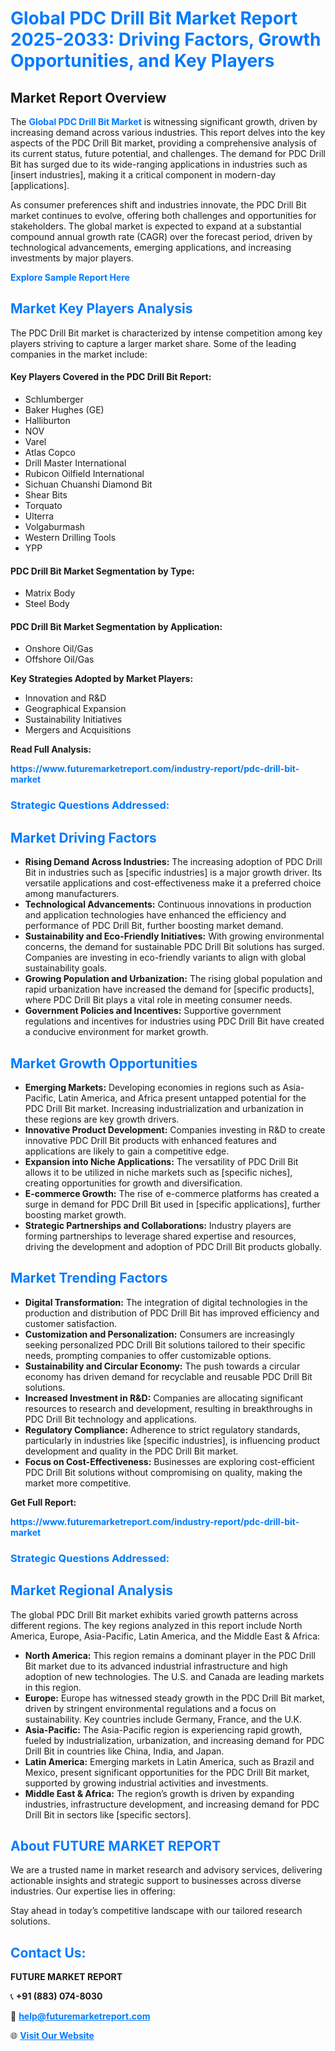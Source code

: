 <h1 style="color: #007BFF;">Global PDC Drill Bit Market Report 2025-2033: Driving Factors, Growth Opportunities, and Key Players</h1>

<section id="overview">
<h2>Market Report Overview</h2>
<p>The <a href="https://www.futuremarketreport.com/industry-report/pdc-drill-bit-market" style="color: #007BFF; text-decoration: none;"><strong>Global PDC Drill Bit Market</strong></a> is witnessing significant growth, driven by increasing demand across various industries. This report delves into the key aspects of the PDC Drill Bit market, providing a comprehensive analysis of its current status, future potential, and challenges. The demand for PDC Drill Bit has surged due to its wide-ranging applications in industries such as [insert industries], making it a critical component in modern-day [applications].</p>
<p>As consumer preferences shift and industries innovate, the PDC Drill Bit market continues to evolve, offering both challenges and opportunities for stakeholders. The global market is expected to expand at a substantial compound annual growth rate (CAGR) over the forecast period, driven by technological advancements, emerging applications, and increasing investments by major players.</p>
</section>

<section id="overview">
<p><a href="https://www.futuremarketreport.com/request-sample/reportId=57543" style="color: #007BFF; text-decoration: none;"><strong>Explore Sample Report Here</strong></a></p>
</section>

<section id="key-players">
<h2 style="color: #007BFF;">Market Key Players Analysis</h2>
<p>The PDC Drill Bit market is characterized by intense competition among key players striving to capture a larger market share. Some of the leading companies in the market include:</p>
<h4>Key Players Covered in the PDC Drill Bit Report:</h4>
<ul><li>Schlumberger</li><li>Baker Hughes (GE)</li><li>Halliburton</li><li>NOV</li><li>Varel</li><li>Atlas Copco</li><li>Drill Master International</li><li>Rubicon Oilfield International</li><li>Sichuan Chuanshi Diamond Bit</li><li>Shear Bits</li><li>Torquato</li><li>Ulterra</li><li>Volgaburmash</li><li>Western Drilling Tools</li><li>YPP</li></ul>
<h4>PDC Drill Bit Market Segmentation by Type:</h4>
<ul><li>Matrix Body</li><li>Steel Body</li></ul>

<h4>PDC Drill Bit Market Segmentation by Application:</h4>
<ul><li>Onshore Oil/Gas</li><li>Offshore Oil/Gas</li></ul>
<p><strong>Key Strategies Adopted by Market Players:</strong></p>
<ul>
<li>Innovation and R&D</li>
<li>Geographical Expansion</li>
<li>Sustainability Initiatives</li>
<li>Mergers and Acquisitions</li>
</ul>
</section>

<section>
<p><strong>Read Full Analysis: </strong></p><a href="https://www.futuremarketreport.com/industry-report/pdc-drill-bit-market" style="color: #007BFF; text-decoration: none;"><strong>https://www.futuremarketreport.com/industry-report/pdc-drill-bit-market</strong></a>
<h3 style="color: #007BFF;">Strategic Questions Addressed:</h3>
</section>

<section id="driving-factors">
<h2 style="color: #007BFF;">Market Driving Factors</h2>
<ul>
<li><strong>Rising Demand Across Industries:</strong> The increasing adoption of PDC Drill Bit in industries such as [specific industries] is a major growth driver. Its versatile applications and cost-effectiveness make it a preferred choice among manufacturers.</li>
<li><strong>Technological Advancements:</strong> Continuous innovations in production and application technologies have enhanced the efficiency and performance of PDC Drill Bit, further boosting market demand.</li>
<li><strong>Sustainability and Eco-Friendly Initiatives:</strong> With growing environmental concerns, the demand for sustainable PDC Drill Bit solutions has surged. Companies are investing in eco-friendly variants to align with global sustainability goals.</li>
<li><strong>Growing Population and Urbanization:</strong> The rising global population and rapid urbanization have increased the demand for [specific products], where PDC Drill Bit plays a vital role in meeting consumer needs.</li>
<li><strong>Government Policies and Incentives:</strong> Supportive government regulations and incentives for industries using PDC Drill Bit have created a conducive environment for market growth.</li>
</ul>
</section>

<section id="growth-opportunities">
<h2 style="color: #007BFF;">Market Growth Opportunities</h2>
<ul>
<li><strong>Emerging Markets:</strong> Developing economies in regions such as Asia-Pacific, Latin America, and Africa present untapped potential for the PDC Drill Bit market. Increasing industrialization and urbanization in these regions are key growth drivers.</li>
<li><strong>Innovative Product Development:</strong> Companies investing in R&D to create innovative PDC Drill Bit products with enhanced features and applications are likely to gain a competitive edge.</li>
<li><strong>Expansion into Niche Applications:</strong> The versatility of PDC Drill Bit allows it to be utilized in niche markets such as [specific niches], creating opportunities for growth and diversification.</li>
<li><strong>E-commerce Growth:</strong> The rise of e-commerce platforms has created a surge in demand for PDC Drill Bit used in [specific applications], further boosting market growth.</li>
<li><strong>Strategic Partnerships and Collaborations:</strong> Industry players are forming partnerships to leverage shared expertise and resources, driving the development and adoption of PDC Drill Bit products globally.</li>
</ul>
</section>

<section id="trending-factors">
<h2 style="color: #007BFF;">Market Trending Factors</h2>
<ul>
<li><strong>Digital Transformation:</strong> The integration of digital technologies in the production and distribution of PDC Drill Bit has improved efficiency and customer satisfaction.</li>
<li><strong>Customization and Personalization:</strong> Consumers are increasingly seeking personalized PDC Drill Bit solutions tailored to their specific needs, prompting companies to offer customizable options.</li>
<li><strong>Sustainability and Circular Economy:</strong> The push towards a circular economy has driven demand for recyclable and reusable PDC Drill Bit solutions.</li>
<li><strong>Increased Investment in R&D:</strong> Companies are allocating significant resources to research and development, resulting in breakthroughs in PDC Drill Bit technology and applications.</li>
<li><strong>Regulatory Compliance:</strong> Adherence to strict regulatory standards, particularly in industries like [specific industries], is influencing product development and quality in the PDC Drill Bit market.</li>
<li><strong>Focus on Cost-Effectiveness:</strong> Businesses are exploring cost-efficient PDC Drill Bit solutions without compromising on quality, making the market more competitive.</li>
</ul>
</section>

<section>
<p><strong>Get Full Report: </strong></p><a href="https://www.futuremarketreport.com/industry-report/pdc-drill-bit-market" style="color: #007BFF; text-decoration: none;"><strong>https://www.futuremarketreport.com/industry-report/pdc-drill-bit-market</strong></a>
<h3 style="color: #007BFF;">Strategic Questions Addressed:</h3>
</section>


<section id="regional-analysis">
<h2 style="color: #007BFF;">Market Regional Analysis</h2>
<p>The global PDC Drill Bit market exhibits varied growth patterns across different regions. The key regions analyzed in this report include North America, Europe, Asia-Pacific, Latin America, and the Middle East & Africa:</p>
<ul>
<li><strong>North America:</strong> This region remains a dominant player in the PDC Drill Bit market due to its advanced industrial infrastructure and high adoption of new technologies. The U.S. and Canada are leading markets in this region.</li>
<li><strong>Europe:</strong> Europe has witnessed steady growth in the PDC Drill Bit market, driven by stringent environmental regulations and a focus on sustainability. Key countries include Germany, France, and the U.K.</li>
<li><strong>Asia-Pacific:</strong> The Asia-Pacific region is experiencing rapid growth, fueled by industrialization, urbanization, and increasing demand for PDC Drill Bit in countries like China, India, and Japan.</li>
<li><strong>Latin America:</strong> Emerging markets in Latin America, such as Brazil and Mexico, present significant opportunities for the PDC Drill Bit market, supported by growing industrial activities and investments.</li>
<li><strong>Middle East & Africa:</strong> The region’s growth is driven by expanding industries, infrastructure development, and increasing demand for PDC Drill Bit in sectors like [specific sectors].</li>
</ul>
</section>

<footer>
<h2 style="color: #007BFF;">About FUTURE MARKET REPORT</h2>
<p>We are a trusted name in market research and advisory services, delivering actionable insights and strategic support to businesses across diverse industries. Our expertise lies in offering:</p>

<p>Stay ahead in today’s competitive landscape with our tailored research solutions.</p>

<h2 style="color: #007BFF;">Contact Us:</h2>
<p><strong>FUTURE MARKET REPORT</strong></p>
<p>📞 <strong>+91 (883) 074-8030</strong></p>
<p>📧 <strong><a href="mailto:help@futuremarketreport.com" style="color: #007BFF;">help@futuremarketreport.com</a></strong></p>
<p>🌐 <strong><a href="https://www.futuremarketreport.com/" style="color: #007BFF;">Visit Our Website</a></strong></p>
</footer>